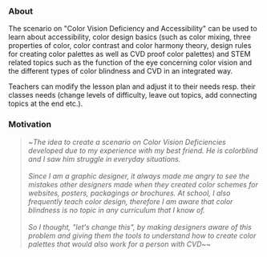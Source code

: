### About

The scenario on "Color Vision Deficiency and Accessibility" can be used to learn about accessibility, color design basics (such as color mixing, three properties of color, color contrast and color harmony theory, design rules for creating color palettes as well as CVD proof color palettes) and STEM related topics such as the function of the eye concerning color vision and the different types of color blindness and CVD in an integrated way. 

Teachers can modify the lesson plan and adjust it to their needs resp. their classes needs (change levels of difficulty, leave out topics, add connecting topics at the end etc.).

### Motivation

> ~*The idea to create a scenario on Color Vision Deficiencies developed due to my experience with my best friend. He is colorblind and I saw him struggle in everyday situations.<br><br>Since I am a graphic designer, it always made me angry to see the mistakes other designers made when they created color schemes for websites, posters, packagings or brochures. At school, I also frequently teach color design, therefore I am aware that color blindness is no topic in any curriculum that I know of.<br><br>So I thought, "let's change this", by making designers aware of this problem and giving them the tools to understand how to create color palettes that would also work for a person with CVD*~~
